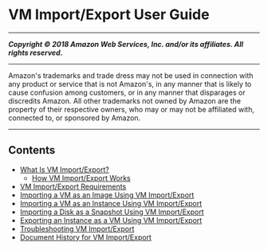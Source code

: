 # VM Import/Export User Guide

-----
*****Copyright &copy; 2018 Amazon Web Services, Inc. and/or its affiliates. All rights reserved.*****

-----
Amazon's trademarks and trade dress may not be used in 
     connection with any product or service that is not Amazon's, 
     in any manner that is likely to cause confusion among customers, 
     or in any manner that disparages or discredits Amazon. All other 
     trademarks not owned by Amazon are the property of their respective
     owners, who may or may not be affiliated with, connected to, or 
     sponsored by Amazon.

-----
## Contents
+ [What Is VM Import/Export?](what-is-vmimport.md)
   + [How VM Import/Export Works](how-vm-import-export-works.md)
+ [VM Import/Export Requirements](vmie_prereqs.md)
+ [Importing a VM as an Image Using VM Import/Export](vmimport-image-import.md)
+ [Importing a VM as an Instance Using VM Import/Export](vmimport-instance-import.md)
+ [Importing a Disk as a Snapshot Using VM Import/Export](vmimport-import-snapshot.md)
+ [Exporting an Instance as a VM Using VM Import/Export](vmexport.md)
+ [Troubleshooting VM Import/Export](vmimport-troubleshooting.md)
+ [Document History for VM Import/Export](doc-history.md)